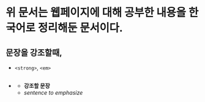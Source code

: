 # 위 문서는 웹페이지에 대해 공부한 내용을 한국어로 정리해둔 문서이다.


## 문장을 강조할때, 
* `<strong>`, `<em>`
* > > ``` js  
  * <strong>강조할 문장</strong>
  * <em>sentence to emphasize</em>
```
